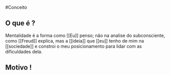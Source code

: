 #Conceito
## O que é ?

Mentalidade é a forma como [[Eu]] penso; não na analise do subconsciente, como [[Freud]] explica, mas a [[ideia]] que [[eu]] tenho de mim na [[sociedade]] e constroi o meu posicionamento para lidar com as dificuldades dela. 

## Motivo !

